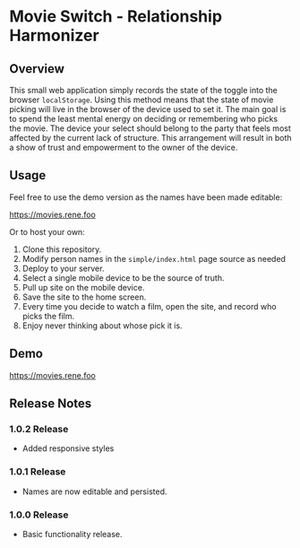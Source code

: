 # Movie Switch - Relationship Harmonizer

## Overview

This small web application simply records the state of the toggle into the browser `localStorage`. Using this method means that the state of movie picking will live in the browser of the device used to set it. The main goal is to spend the least mental energy on deciding or remembering who picks the movie. The device your select should belong to the party that feels most affected by the current lack of structure. This arrangement will result in both a show of trust and empowerment to the owner of the device.

## Usage

Feel free to use the demo version as the names have been made editable:

https://movies.rene.foo

Or to host your own:

1. Clone this repository.
2. Modify person names in the `simple/index.html` page source as needed
3. Deploy to your server.
4. Select a single mobile device to be the source of truth.
5. Pull up site on the mobile device.
6. Save the site to the home screen.
7. Every time you decide to watch a film, open the site, and record who picks the film.
8. Enjoy never thinking about whose pick it is.

## Demo

https://movies.rene.foo

## Release Notes

### 1.0.2 Release

- Added responsive styles

### 1.0.1 Release

- Names are now editable and persisted.

### 1.0.0 Release

- Basic functionality release.
